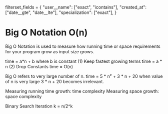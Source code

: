 filterset_fields = {
        "user__name": ["exact", "icontains"],
        "created_at": ["date__gte", "date__lte"],
        "specialization": ["exact"],
    }


# Big O Notation O(n)

Big O Notation is used to measure how running time or space requirements for your program grow as 
input size grows.

time = a*n + b where b is constant
(1) Keep fastest growing terms
    time = a * n
(2) Drop Constants
    time = O(n)

Big O refers to very large number of n.
    time = 5 * n² + 3 * n + 20
when value of n is very large 3 * n + 20 becomes irrelevant.

Measuring running time growth: time complexity
Measuring space growth: space complexity

Binary Search Iteration k = n/2^k 